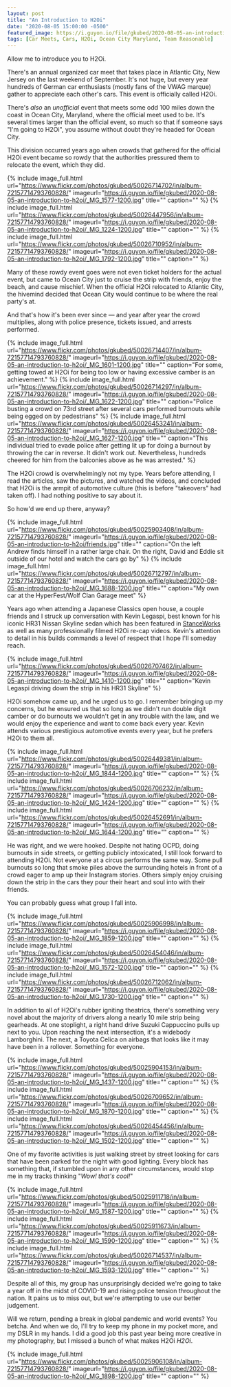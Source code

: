 ```yaml
---
layout: post
title: "An Introduction to H2Oi"
date: "2020-08-05 15:00:00 -0500"
featured_image: https://i.guyon.io/file/gkubed/2020-08-05-an-introduction-to-h2oi/_MG_1810-1200.jpg
tags: [Car Meets, Cars, H2Oi, Ocean City Maryland, Team Reasonable]
---
```


Allow me to introduce you to H2Oi.

There's an annual organized car meet that takes place in Atlantic City, New Jersey on the last weekend of September. It's not huge, but every year hundreds of German car enthusiasts (mostly fans of the VWAG marque) gather to appreciate each other's cars. This event is officially called H2Oi.

There's *also* an *unofficial* event that meets some odd 100 miles down the coast in Ocean City, Maryland, where the official meet used to be. It's several times larger than the official event, so much so that if someone says "I'm going to H2Oi", you assume without doubt they're headed for Ocean City.

<!--more-->

This division occurred years ago when crowds that gathered for the official H2Oi event became so rowdy that the authorities pressured them to relocate the event, which they did.

{% include image_full.html url="https://www.flickr.com/photos/gkubed/50026714702/in/album-72157714793760828/" imageurl="https://i.guyon.io/file/gkubed/2020-08-05-an-introduction-to-h2oi/_MG_1577-1200.jpg" title="" caption="" %}
{% include image_full.html url="https://www.flickr.com/photos/gkubed/50026447956/in/album-72157714793760828/" imageurl="https://i.guyon.io/file/gkubed/2020-08-05-an-introduction-to-h2oi/_MG_1224-1200.jpg" title="" caption="" %}
{% include image_full.html url="https://www.flickr.com/photos/gkubed/50026710952/in/album-72157714793760828/" imageurl="https://i.guyon.io/file/gkubed/2020-08-05-an-introduction-to-h2oi/_MG_1792-1200.jpg" title="" caption="" %}

Many of these rowdy event goes were not even ticket holders for the actual event, but came to Ocean City just to cruise the strip with friends, enjoy the beach, and cause mischief. When the official H2Oi relocated to Atlantic City, the hivemind decided that Ocean City would continue to be where the real party's at.

And that's how it's been ever since — and year after year the crowd multiplies, along with police presence, tickets issued, and arrests performed.

{% include image_full.html url="https://www.flickr.com/photos/gkubed/50026714407/in/album-72157714793760828/" imageurl="https://i.guyon.io/file/gkubed/2020-08-05-an-introduction-to-h2oi/_MG_1601-1200.jpg" title="" caption="For some, getting towed at H2Oi for being too low or having excessive camber is an achievement." %}
{% include image_full.html url="https://www.flickr.com/photos/gkubed/50026714297/in/album-72157714793760828/" imageurl="https://i.guyon.io/file/gkubed/2020-08-05-an-introduction-to-h2oi/_MG_1622-1200.jpg" title="" caption="Police busting a crowd on 73rd street after several cars performed burnouts while being egged on by pedestrians" %}
{% include image_full.html url="https://www.flickr.com/photos/gkubed/50026453241/in/album-72157714793760828/" imageurl="https://i.guyon.io/file/gkubed/2020-08-05-an-introduction-to-h2oi/_MG_1627-1200.jpg" title="" caption="This individual tried to evade police after getting lit up for doing a burnout by throwing the car in reverse. It didn't work out. Nevertheless, hundreds cheered for him from the balconies above as he was arrested." %}

The H2Oi crowd is overwhelmingly not my type. Years before attending, I read the articles, saw the pictures, and watched the videos, and concluded that H2Oi is the armpit of automotive culture (this is before "takeovers" had taken off). I had nothing positive to say about it.

So how'd we end up there, anyway?

{% include image_full.html url="https://www.flickr.com/photos/gkubed/50025903408/in/album-72157714793760828/" imageurl="https://i.guyon.io/file/gkubed/2020-08-05-an-introduction-to-h2oi/friends.jpg" title="" caption="On the left Andrew finds himself in a rather large chair. On the right, David and Eddie sit outside of our hotel and watch the cars go by" %}
{% include image_full.html url="https://www.flickr.com/photos/gkubed/50026712797/in/album-72157714793760828/" imageurl="https://i.guyon.io/file/gkubed/2020-08-05-an-introduction-to-h2oi/_MG_1688-1200.jpg" title="" caption="My own car at the HyperFest/Wolf Clan Garage meet" %}

Years ago when attending a Japanese Classics open house, a couple friends and I struck up conversation with Kevin Legaspi, best known for his iconic HR31 Nissan Skyline sedan which has been featured in [StanceWorks](https://stanceworks.com/2017/11/kevin-legaspis-hr31-skyline-passage-sedan/) as well as many professionally filmed H2Oi re-cap videos. Kevin's attention to detail in his builds commands a level of respect that I hope I'll someday reach.

{% include image_full.html url="https://www.flickr.com/photos/gkubed/50026707462/in/album-72157714793760828/" imageurl="https://i.guyon.io/file/gkubed/2020-08-05-an-introduction-to-h2oi/_MG_1410-1200.jpg" title="" caption="Kevin Legaspi driving down the strip in his HR31 Skyline" %}

H2Oi somehow came up, and he urged us to go. I remember bringing up my concerns, but he ensured us that so long as we didn't run double digit camber or do burnouts we wouldn't get in any trouble with the law, and we would enjoy the experience and want to come back every year. Kevin attends various prestigious automotive events every year, but he prefers H2Oi to them all.

{% include image_full.html url="https://www.flickr.com/photos/gkubed/50026449381/in/album-72157714793760828/" imageurl="https://i.guyon.io/file/gkubed/2020-08-05-an-introduction-to-h2oi/_MG_1844-1200.jpg" title="" caption="" %}
{% include image_full.html url="https://www.flickr.com/photos/gkubed/50026706232/in/album-72157714793760828/" imageurl="https://i.guyon.io/file/gkubed/2020-08-05-an-introduction-to-h2oi/_MG_1424-1200.jpg" title="" caption="" %}
{% include image_full.html url="https://www.flickr.com/photos/gkubed/50026452691/in/album-72157714793760828/" imageurl="https://i.guyon.io/file/gkubed/2020-08-05-an-introduction-to-h2oi/_MG_1644-1200.jpg" title="" caption="" %}

He was right, and we were hooked. Despite not hating OCPD, doing burnouts in side streets, or getting publicly intoxicated, I still look forward to attending H2Oi. Not everyone at a circus performs the same way. Some pull burnouts so long that smoke piles above the surrounding hotels in front of a crowd eager to amp up their Instagram stories. Others simply enjoy cruising down the strip in the cars they pour their heart and soul into with their friends.

You can probably guess what group I fall into.

{% include image_full.html url="https://www.flickr.com/photos/gkubed/50025906998/in/album-72157714793760828/" imageurl="https://i.guyon.io/file/gkubed/2020-08-05-an-introduction-to-h2oi/_MG_1859-1200.jpg" title="" caption="" %}
{% include image_full.html url="https://www.flickr.com/photos/gkubed/50026454046/in/album-72157714793760828/" imageurl="https://i.guyon.io/file/gkubed/2020-08-05-an-introduction-to-h2oi/_MG_1572-1200.jpg" title="" caption="" %}
{% include image_full.html url="https://www.flickr.com/photos/gkubed/50026712062/in/album-72157714793760828/" imageurl="https://i.guyon.io/file/gkubed/2020-08-05-an-introduction-to-h2oi/_MG_1730-1200.jpg" title="" caption="" %}

In addition to all of H2Oi's rubber igniting theatrics, there's something very novel about the majority of drivers along a nearly 10 mile strip being gearheads. At one stoplight, a right hand drive Suzuki Cappuccino pulls up next to you. Upon reaching the next intersection, it's a widebody Lamborghini. The next, a Toyota Celica on airbags that looks like it may have been in a rollover. Something for everyone.

{% include image_full.html url="https://www.flickr.com/photos/gkubed/50025904153/in/album-72157714793760828/" imageurl="https://i.guyon.io/file/gkubed/2020-08-05-an-introduction-to-h2oi/_MG_1437-1200.jpg" title="" caption="" %}
{% include image_full.html url="https://www.flickr.com/photos/gkubed/50026709652/in/album-72157714793760828/" imageurl="https://i.guyon.io/file/gkubed/2020-08-05-an-introduction-to-h2oi/_MG_1870-1200.jpg" title="" caption="" %}
{% include image_full.html url="https://www.flickr.com/photos/gkubed/50026454456/in/album-72157714793760828/" imageurl="https://i.guyon.io/file/gkubed/2020-08-05-an-introduction-to-h2oi/_MG_1502-1200.jpg" title="" caption="" %}

One of my favorite activities is just walking street by street looking for cars that have been parked for the night with good lighting. Every block has something that, if stumbled upon in any other circumstances, would stop me in my tracks thinking "*Wow! that's cool!*"

{% include image_full.html url="https://www.flickr.com/photos/gkubed/50025911718/in/album-72157714793760828/" imageurl="https://i.guyon.io/file/gkubed/2020-08-05-an-introduction-to-h2oi/_MG_1587-1200.jpg" title="" caption="" %}
{% include image_full.html url="https://www.flickr.com/photos/gkubed/50025911673/in/album-72157714793760828/" imageurl="https://i.guyon.io/file/gkubed/2020-08-05-an-introduction-to-h2oi/_MG_1590-1200.jpg" title="" caption="" %}
{% include image_full.html url="https://www.flickr.com/photos/gkubed/50026714537/in/album-72157714793760828/" imageurl="https://i.guyon.io/file/gkubed/2020-08-05-an-introduction-to-h2oi/_MG_1593-1200.jpg" title="" caption="" %}

Despite all of this, my group has unsurprisingly decided we're going to take a year off in the midst of COVID-19 and rising police tension throughout the nation. It pains us to miss out, but we're attempting to use our better judgement.

Will we return, pending a break in global pandemic and world events? You betcha. And when we do, I'll try to keep my phone in my pocket more, and my DSLR in my hands. I did a good job this past year being more creative in my photography, but I missed a bunch of what makes H2Oi *H2Oi*.

{% include image_full.html url="https://www.flickr.com/photos/gkubed/50025906108/in/album-72157714793760828/" imageurl="https://i.guyon.io/file/gkubed/2020-08-05-an-introduction-to-h2oi/_MG_1898-1200.jpg" title="" caption="" %}
